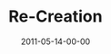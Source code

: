 ---
layout: message
category: message
series: "The Story"
title: "Re-Creation"
date: 2011-05-14-00-00
message_id: 671
audio: "http://s3.amazonaws.com/crossroadsaudiomessages/thestory08.mp3"
audio-duration: "55:59"
program: "http://s3.amazonaws.com/crossroads-media/media/legacy/documents/05_14-15_11Program.pdf"
description: "Brian Tome talks about how the story ends."
video: "https://s3.amazonaws.com/crossroadsvideomessages/thestory08.mp4"
video-duration: "56:07"
video-image: "http://s3.amazonaws.com/crossroads-media/images/legacy/content/thestory08_still.jpg"
explicit: false
---